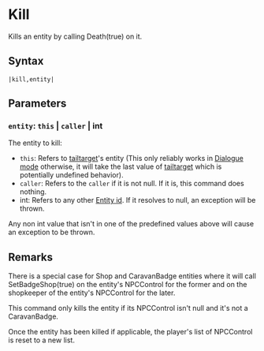# Kill

Kills an entity by calling Death(true) on it.

## Syntax

````
|kill,entity|
````

## Parameters

### `entity`:  `this` | `caller` | int

The entity to kill:

* `this`: Refers to [tailtarget](../../Notable%20local%20variable/tailtarget.md)'s entity (This only reliably works in [Dialogue mode](../../Dialogue%20mode.md) otherwise, it will take the last value of [tailtarget](../../Notable%20local%20variable/tailtarget.md) which is potentially undefined behavior).
* `caller`: Refers to the `caller` if it is not null. If it is, this command does nothing.
* int: Refers to any other [Entity id](../Entity%20id.md). If it resolves to null, an exception will be thrown.

Any non int value that isn't in one of the predefined values above will cause an exception to be thrown.

## Remarks

There is a special case for Shop and CaravanBadge entities where it will call SetBadgeShop(true) on the entity's NPCControl for the former and on the shopkeeper of the entity's NPCControl for the later.

This command only kills the entity if its NPCControl isn't null and it's not a CaravanBadge.

Once the entity has been killed if applicable, the player's list of NPCControl is reset to a new list.
